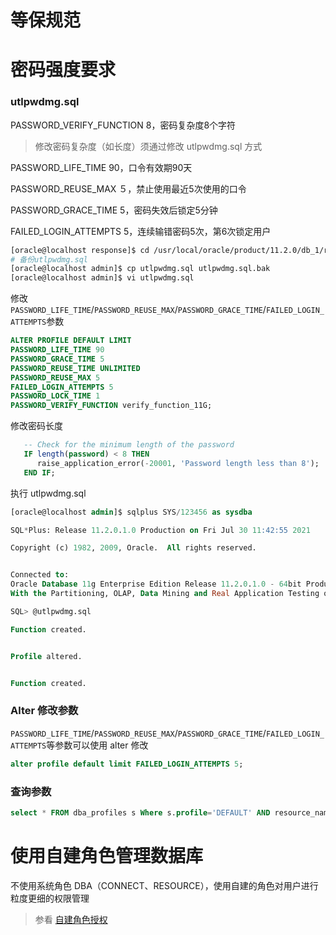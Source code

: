 # 等保规范



# 密码强度要求

### utlpwdmg.sql

PASSWORD_VERIFY_FUNCTION 8，密码复杂度8个字符

> 修改密码复杂度（如长度）须通过修改 utlpwdmg.sql 方式

PASSWORD_LIFE_TIME 90，口令有效期90天

PASSWORD_REUSE_MAX ５，禁止使用最近5次使用的口令

PASSWORD_GRACE_TIME 5，密码失效后锁定5分钟

FAILED_LOGIN_ATTEMPTS 5，连续输错密码5次，第6次锁定用户

```bash
[oracle@localhost response]$ cd /usr/local/oracle/product/11.2.0/db_1/rdbms/admin/
# 备份utlpwdmg.sql
[oracle@localhost admin]$ cp utlpwdmg.sql utlpwdmg.sql.bak
[oracle@localhost admin]$ vi utlpwdmg.sql
```

修改`PASSWORD_LIFE_TIME`/`PASSWORD_REUSE_MAX`/`PASSWORD_GRACE_TIME`/`FAILED_LOGIN_ATTEMPTS`参数

```sql
ALTER PROFILE DEFAULT LIMIT
PASSWORD_LIFE_TIME 90
PASSWORD_GRACE_TIME 5
PASSWORD_REUSE_TIME UNLIMITED
PASSWORD_REUSE_MAX 5
FAILED_LOGIN_ATTEMPTS 5
PASSWORD_LOCK_TIME 1
PASSWORD_VERIFY_FUNCTION verify_function_11G;
```

修改密码长度

```sql
   -- Check for the minimum length of the password
   IF length(password) < 8 THEN
      raise_application_error(-20001, 'Password length less than 8');
   END IF;
```

执行 utlpwdmg.sql

```sql
[oracle@localhost admin]$ sqlplus SYS/123456 as sysdba

SQL*Plus: Release 11.2.0.1.0 Production on Fri Jul 30 11:42:55 2021

Copyright (c) 1982, 2009, Oracle.  All rights reserved.


Connected to:
Oracle Database 11g Enterprise Edition Release 11.2.0.1.0 - 64bit Production
With the Partitioning, OLAP, Data Mining and Real Application Testing options

SQL> @utlpwdmg.sql

Function created.


Profile altered.


Function created.
```



### Alter 修改参数

`PASSWORD_LIFE_TIME`/`PASSWORD_REUSE_MAX`/`PASSWORD_GRACE_TIME`/`FAILED_LOGIN_ATTEMPTS`等参数可以使用 alter 修改

```sql
alter profile default limit FAILED_LOGIN_ATTEMPTS 5;
```



### 查询参数

```sql
select * FROM dba_profiles s Where s.profile='DEFAULT' AND resource_name='PASSWORD_LIFE_TIME';
```

# 使用自建角色管理数据库

不使用系统角色 DBA（CONNECT、RESOURCE），使用自建的角色对用户进行粒度更细的权限管理

> 参看 [自建角色授权](/数据库/oracle/sqlplus?id=自建角色授权)

